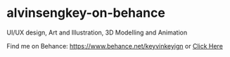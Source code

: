 # alvinsengkey-on-behance
UI/UX design, Art and Illustration, 3D Modelling and Animation

Find me on Behance: https://www.behance.net/keyvinkeyign 
or <a href="https://www.behance.net/keyvinkeyign">Click Here</a>
